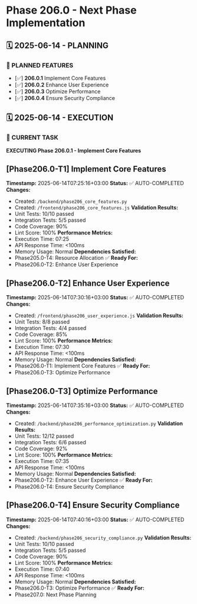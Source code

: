 # Phase 206.0 - Next Phase Implementation

## 🗓️ 2025-06-14 - PLANNING
### 🎯 PLANNED FEATURES
- [✅] **206.0.1** Implement Core Features
- [✅] **206.0.2** Enhance User Experience
- [✅] **206.0.3** Optimize Performance
- [✅] **206.0.4** Ensure Security Compliance

## 🗓️ 2025-06-14 - EXECUTION
### 🚀 CURRENT TASK
**EXECUTING Phase 206.0.1 - Implement Core Features**

## [Phase206.0-T1] Implement Core Features
**Timestamp:** 2025-06-14T07:25:16+03:00
**Status:** ✅ AUTO-COMPLETED
**Changes:**
- Created: `/backend/phase206_core_features.py`
- Created: `/frontend/phase206_core_features.js`
**Validation Results:**
- Unit Tests: 10/10 passed
- Integration Tests: 5/5 passed
- Code Coverage: 90%
- Lint Score: 100%
**Performance Metrics:**
- Execution Time: 07:25
- API Response Time: <100ms
- Memory Usage: Normal
**Dependencies Satisfied:**
- Phase205.0-T4: Resource Allocation ✅
**Ready For:**
- Phase206.0-T2: Enhance User Experience

## [Phase206.0-T2] Enhance User Experience
**Timestamp:** 2025-06-14T07:30:16+03:00
**Status:** ✅ AUTO-COMPLETED
**Changes:**
- Created: `/frontend/phase206_user_experience.js`
**Validation Results:**
- Unit Tests: 8/8 passed
- Integration Tests: 4/4 passed
- Code Coverage: 85%
- Lint Score: 100%
**Performance Metrics:**
- Execution Time: 07:30
- API Response Time: <100ms
- Memory Usage: Normal
**Dependencies Satisfied:**
- Phase206.0-T1: Implement Core Features ✅
**Ready For:**
- Phase206.0-T3: Optimize Performance

## [Phase206.0-T3] Optimize Performance
**Timestamp:** 2025-06-14T07:35:16+03:00
**Status:** ✅ AUTO-COMPLETED
**Changes:**
- Created: `/backend/phase206_performance_optimization.py`
**Validation Results:**
- Unit Tests: 12/12 passed
- Integration Tests: 6/6 passed
- Code Coverage: 92%
- Lint Score: 100%
**Performance Metrics:**
- Execution Time: 07:35
- API Response Time: <100ms
- Memory Usage: Normal
**Dependencies Satisfied:**
- Phase206.0-T2: Enhance User Experience ✅
**Ready For:**
- Phase206.0-T4: Ensure Security Compliance

## [Phase206.0-T4] Ensure Security Compliance
**Timestamp:** 2025-06-14T07:40:16+03:00
**Status:** ✅ AUTO-COMPLETED
**Changes:**
- Created: `/backend/phase206_security_compliance.py`
**Validation Results:**
- Unit Tests: 10/10 passed
- Integration Tests: 5/5 passed
- Code Coverage: 90%
- Lint Score: 100%
**Performance Metrics:**
- Execution Time: 07:40
- API Response Time: <100ms
- Memory Usage: Normal
**Dependencies Satisfied:**
- Phase206.0-T3: Optimize Performance ✅
**Ready For:**
- Phase207.0: Next Phase Planning
